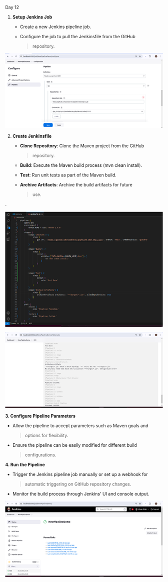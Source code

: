 Day 12

1.  **Setup Jenkins Job**

    -   Create a new Jenkins pipeline job.

    -   Configure the job to pull the Jenkinsfile from the GitHub
        > repository.

![](.//media/image1.png)

2.  **Create Jenkinsfile**

    -   **Clone Repository**: Clone the Maven project from the GitHub
        > repository.

    -   **Build**: Execute the Maven build process (mvn clean install).

    -   **Test**: Run unit tests as part of the Maven build.

    -   **Archive Artifacts**: Archive the build artifacts for future
        > use.

.

![](.//media/image2.png)

![](.//media/image3.png)

**3. Configure Pipeline Parameters**

-   Allow the pipeline to accept parameters such as Maven goals and
    > options for flexibility.

-   Ensure the pipeline can be easily modified for different build
    > configurations.

**4. Run the Pipeline**

-   Trigger the Jenkins pipeline job manually or set up a webhook for
    > automatic triggering on GitHub repository changes.

-   Monitor the build process through Jenkins\' UI and console output.

![](.//media/image4.png)
